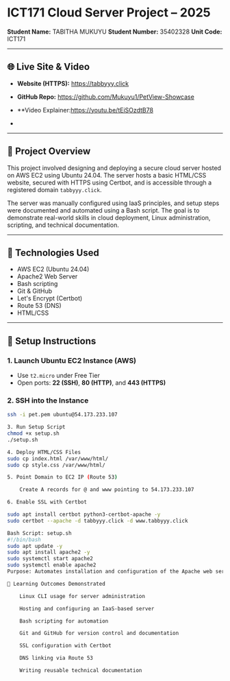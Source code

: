 # ICT171 Cloud Server Project – 2025

**Student Name:**   TABITHA MUKUYU
**Student Number:** 35402328 
**Unit Code:** ICT171 

---

## 🌐 Live Site & Video

- **Website (HTTPS):** https://tabbyyy.click  
- **GitHub Repo:**   https://github.com/Mukuyu1/PetView-Showcase
- **Video Explainer:https://youtu.be/tEiSOzdtB78

- 

---

## 📄 Project Overview

This project involved designing and deploying a secure cloud server hosted on AWS EC2 using Ubuntu 24.04. The server hosts a basic HTML/CSS website, secured with HTTPS using Certbot, and is accessible through a registered domain `tabbyyy.click`.

The server was manually configured using IaaS principles, and setup steps were documented and automated using a Bash script. The goal is to demonstrate real-world skills in cloud deployment, Linux administration, scripting, and technical documentation.

---

## 🔧 Technologies Used

- AWS EC2 (Ubuntu 24.04)
- Apache2 Web Server
- Bash scripting
- Git & GitHub
- Let's Encrypt (Certbot)
- Route 53 (DNS)
- HTML/CSS

---

## 🚀 Setup Instructions

### 1. Launch Ubuntu EC2 Instance (AWS)
- Use `t2.micro` under Free Tier
- Open ports: **22 (SSH)**, **80 (HTTP)**, and **443 (HTTPS)**

### 2. SSH into the Instance
```bash
ssh -i pet.pem ubuntu@54.173.233.107

3. Run Setup Script
chmod +x setup.sh
./setup.sh

4. Deploy HTML/CSS Files
sudo cp index.html /var/www/html/
sudo cp style.css /var/www/html/

5. Point Domain to EC2 IP (Route 53)

    Create A records for @ and www pointing to 54.173.233.107

6. Enable SSL with Certbot

sudo apt install certbot python3-certbot-apache -y
sudo certbot --apache -d tabbyyy.click -d www.tabbyyy.click

Bash Script: setup.sh
#!/bin/bash
sudo apt update -y
sudo apt install apache2 -y
sudo systemctl start apache2
sudo systemctl enable apache2
Purpose: Automates installation and configuration of the Apache web server on a fresh Ubuntu instance.

🧠 Learning Outcomes Demonstrated

    Linux CLI usage for server administration

    Hosting and configuring an IaaS-based server

    Bash scripting for automation

    Git and GitHub for version control and documentation

    SSL configuration with Certbot

    DNS linking via Route 53

    Writing reusable technical documentation








